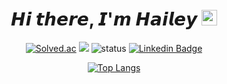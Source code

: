 <p align="center">
 <h1 align="center">𝙃𝙞 𝙩𝙝𝙚𝙧𝙚, 𝙄'𝙢 𝙃𝙖𝙞𝙡𝙚𝙮 <img src="https://media.giphy.com/media/hvRJCLFzcasrR4ia7z/giphy.gif" width="25px"> </h2>
 <!--<p align="center">𝙃𝙞 𝙩𝙝𝙚𝙧𝙚, 𝙄'𝙢 𝙃𝙖𝙞𝙡𝙚𝙮 👋</p>-->
</p>

<div align="center">
 
 [![Solved.ac](http://mazassumnida.wtf/api/mini/generate_badge?boj=publu05)](https://solved.ac/publu05)
 <img src="https://komarev.com/ghpvc/?username=kHeNoTbB&color=green" />
 ![status](https://img.shields.io/badge/working-red.svg)
 [![Linkedin Badge](https://img.shields.io/badge/-LinkedIn-blue?logo=Linkedin&logoColor=white&link=https://www.linkedin.com/in/haileys3/)](https://www.linkedin.com/in/haileys3/)
 
 [![Top Langs](https://github-readme-stats.vercel.app/api/top-langs/?username=kHeNoTbB&layout=compact)](https://github.com/anuraghazra/github-readme-stats)

 
 </div>

<!--  정보
https://kinetic.codes/2020/07/14/git-profile/
https://nitratine.net/blog/post/github-badges/ -->

<!--
**Languages and solved:**
-->
<!--
<img alt="html5" src="https://img.shields.io/badge/-HTML5-E34F26?style=flat-square&logo=html5&logoColor=white" />
<img alt="Spring-Boot" src="https://img.shields.io/badge/-Spring_Boot-43853d?style=flat-square&logo=Spring&logoColor=white" />
<img alt="MySQL" src="https://img.shields.io/badge/-MySQL-430098?style=flat-square&logo=MySQL&logoColor=white" />
<img alt="git" src="https://img.shields.io/badge/-Git-F05032?style=flat-square&logo=git&logoColor=white" />
<img alt="Tensorflow" src="https://img.shields.io/badge/-Tensorflow-FBBC05?style=flat-square&logo=Tensorflow&logoColor=white" />
<img alt="Python" src="https://img.shields.io/badge/-Python-f8c256?style=flat-square&logo=Python&logoColor=white" />
-->


<!--java javascript css&html5 python spring vue django sql mysql oracle git aws terminal ubuntu linux (jira, svn)-->
<!--REAL CODE START
<code><a href="https://www.java.com" target="_blank"><img src="https://devicons.github.io/devicon/devicon.git/icons/java/java-original-wordmark.svg" alt="java" width="20" height="20"/></a></code>
<code><img height="20" src="https://raw.githubusercontent.com/github/explore/80688e429a7d4ef2fca1e82350fe8e3517d3494d/topics/javascript/javascript.png"></code>
<code><img height="20" src="https://upload.wikimedia.org/wikipedia/commons/thumb/1/10/CSS3_and_HTML5_logos_and_wordmarks.svg/791px-CSS3_and_HTML5_logos_and_wordmarks.svg.png"></code>
<code><img height="20" src="https://raw.githubusercontent.com/github/explore/80688e429a7d4ef2fca1e82350fe8e3517d3494d/topics/python/python.png"></code>
<code><a href="" target="_blank"><img src="https://www.vectorlogo.zone/logos/springio/springio-icon.svg" alt="spring" height="20"/></a></code>
<code><img height="20" src="https://raw.githubusercontent.com/github/explore/80688e429a7d4ef2fca1e82350fe8e3517d3494d/topics/vue/vue.png"></code>
<code><a href="https://www.djangoproject.com/" target="_blank"><img src="https://devicons.github.io/devicon/devicon.git/icons/django/django-original.svg" alt="django" width="20" height="20"/></a></code>
<code><img height="20" src="https://raw.githubusercontent.com/github/explore/80688e429a7d4ef2fca1e82350fe8e3517d3494d/topics/sql/sql.png"></code>
<code><a href="https://www.mysql.com/" target="_blank"><img src="https://devicons.github.io/devicon/devicon.git/icons/mysql/mysql-original-wordmark.svg" alt="mysql" width="20" height="20"/></a></code>
<code><a href="https://www.oracle.com/" target="_blank"> <img src="https://devicons.github.io/devicon/devicon.git/icons/oracle/oracle-original.svg" alt="oracle" width="20" height="20"/></a></code>
<code><a href="https://git-scm.com/" target="_blank"><img src="https://www.vectorlogo.zone/logos/git-scm/git-scm-icon.svg" alt="git" width="20" height="20"/></a></code>
<code><a href="https://aws.amazon.com" target="_blank"><img src="https://devicons.github.io/devicon/devicon.git/icons/amazonwebservices/amazonwebservices-original-wordmark.svg" alt="aws" width="20" height="20"/></a></code>
<code><a href="https://www.docker.com/" target="_blank"><img src="https://devicons.github.io/devicon/devicon.git/icons/docker/docker-original-wordmark.svg" alt="docker" width="20" height="20"/></a> </code>
<code><img height="20" src="https://raw.githubusercontent.com/github/explore/80688e429a7d4ef2fca1e82350fe8e3517d3494d/topics/terminal/terminal.png"></code>
<code><img height="20" src="https://raw.githubusercontent.com/github/explore/80688e429a7d4ef2fca1e82350fe8e3517d3494d/topics/ubuntu/ubuntu.png"></code>
<code><a href="https://www.linux.org/" target="_blank"><img src="https://devicons.github.io/devicon/devicon.git/icons/linux/linux-original.svg" alt="linux" width="20" height="20"/></a></code>
REAL CODE END-->
<!--
https://rahuldkjain.github.io/gh-profile-readme-generator/
<code><a href="https://opencv.org/" target="_blank"><img src="https://www.vectorlogo.zone/logos/opencv/opencv-icon.svg" alt="opencv" width="40" height="40"/></a></code>
<code><a href="https://www.tensorflow.org" target="_blank"> <img src="https://www.vectorlogo.zone/logos/tensorflow/tensorflow-icon.svg" alt="tensorflow" width="40" height="40"/></a></code>
-->


<!--[![Hailey's github stats](https://github-readme-stats.vercel.app/api?username=kHeNoTbB)](https://github.com/anuraghazra/github-readme-stats)-->



<!--
**History:**
:computer: 𝘉𝘶𝘴𝘪𝘯𝘦𝘴𝘴 𝘚𝘵𝘳𝘢𝘵𝘦𝘨𝘺 𝘛𝘦𝘢𝘮 𝘍𝘶𝘭𝘭 𝘚𝘵𝘢𝘤𝘬 𝘋𝘦𝘷𝘦𝘭𝘰𝘱𝘦𝘳 (2020.06 ~)
<img alt="Java" src="https://img.shields.io/badge/-Java-5382a1?style=flat-square&logo=Java&logoColor=white" align="center"/>
<img alt="JS" src="https://img.shields.io/badge/-JS-F9A03C?style=flat-square&logo=JS&logoColor=white" align="center"/>
<img alt="Spring" src="https://img.shields.io/badge/-Spring-43853d?style=flat-square&logo=Spring&logoColor=white" align="center"/>
<img alt="EJB" src="https://img.shields.io/badge/-EJB-43853d?style=flat-square&logo=EJB&logoColor=white" align="center"/>
<img alt="ORACLE" src="https://img.shields.io/badge/-Oracle-430098?style=flat-square&logo=Oracle&logoColor=white" align="center"/>
<img alt="GAUCE" src="https://img.shields.io/badge/-GAUCE-050505?style=flat-square&logo=GAUCE&logoColor=white" align="center"/>
-->
<!--
🌱 Teaching `Software Adviser` `Teaching volunteer(3 years)` `Many club activities`
📝 Reporter `SDS` `AhnLab` `Blog`
-->



<!--
**kHeNoTbB/kHeNoTbB** is a ✨ _special_ ✨ repository because its `README.md` (this file) appears on your GitHub profile.

Here are some ideas to get you started:

- 🔭 I’m currently working on ...
- 🌱 I’m currently learning ... 
- 👯 I’m looking to collaborate on ...
- 🤔 I’m looking for help with ...
- 💬 Ask me about ...
- 📫 How to reach me: ...
- 😄 Pronouns: ...
- ⚡ Fun fact: ...
-->
